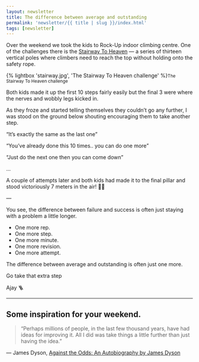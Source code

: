 ```yaml
---
layout: newsletter
title: The difference between average and outstanding
permalink: 'newsletter/{{ title | slug }}/index.html'
tags: [newsletter]
---
```



Over the weekend we took the kids to Rock-Up indoor climbing centre. One of the challenges there is the [Stairway To Heaven](https://www.rock-up.co.uk/activities/vertical-challenges#stairway-to-heaven) — a series of thirteen vertical poles where climbers need to reach the top without holding onto the safety rope.

{% lightbox 'stairway.jpg', 'The Stairway To Heaven challenge' %}<small>The Stairway To Heaven challenge</small>

Both kids made it up the first 10 steps fairly easily but the final 3 were where the nerves and wobbly legs kicked in.

As they froze and started telling themselves they couldn’t go any further, I was stood on the ground below shouting encouraging them to take another step.

“It’s exactly the same as the last one”

“You’ve already done this 10 times.. you can do one more”

“Just do the next one then you can come down”

…

A couple of attempts later and both kids had made it to the final pillar and stood victoriously 7 meters in the air! 💪🏽

—

You see, the difference between failure and success is often just staying with a problem a little longer.

- One more rep.
- One more step.
- One more minute.
- One more revision.
- One more attempt.

The difference between average and outstanding is often just one more.



Go take that extra step

Ajay 🪜

---

## Some inspiration for your weekend.

>“Perhaps millions of people, in the last few thousand years, have had ideas for improving it. All I did was take things a little further than just having the idea.”

— James Dyson, [Against the Odds: An Autobiography by James Dyson](https://amzn.to/44fzKpj)